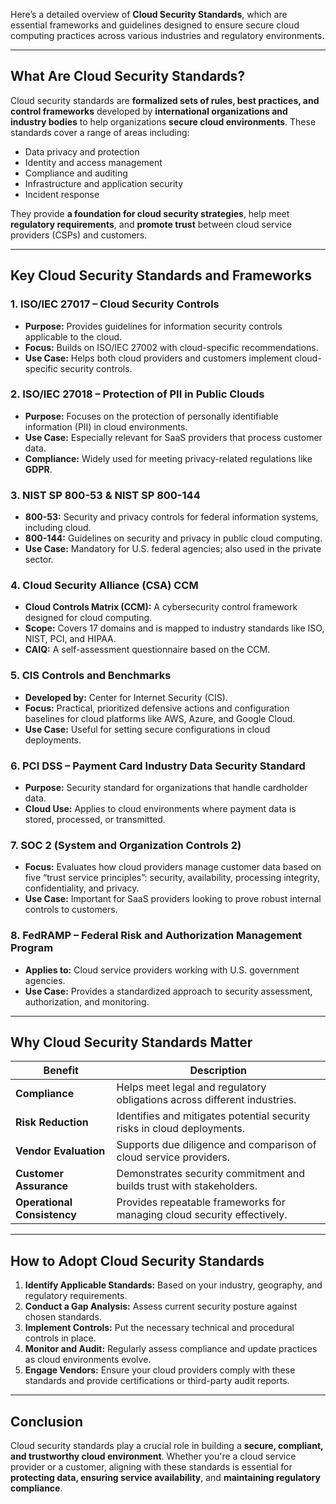 Here’s a detailed overview of **Cloud Security Standards**, which are essential frameworks and guidelines designed to ensure secure cloud computing practices across various industries and regulatory environments.

---

## **What Are Cloud Security Standards?**

Cloud security standards are **formalized sets of rules, best practices, and control frameworks** developed by **international organizations and industry bodies** to help organizations **secure cloud environments**. These standards cover a range of areas including:

* Data privacy and protection
* Identity and access management
* Compliance and auditing
* Infrastructure and application security
* Incident response

They provide **a foundation for cloud security strategies**, help meet **regulatory requirements**, and **promote trust** between cloud service providers (CSPs) and customers.

---

## **Key Cloud Security Standards and Frameworks**

### **1. ISO/IEC 27017 – Cloud Security Controls**

* **Purpose:** Provides guidelines for information security controls applicable to the cloud.
* **Focus:** Builds on ISO/IEC 27002 with cloud-specific recommendations.
* **Use Case:** Helps both cloud providers and customers implement cloud-specific security controls.

### **2. ISO/IEC 27018 – Protection of PII in Public Clouds**

* **Purpose:** Focuses on the protection of personally identifiable information (PII) in cloud environments.
* **Use Case:** Especially relevant for SaaS providers that process customer data.
* **Compliance:** Widely used for meeting privacy-related regulations like **GDPR**.

### **3. NIST SP 800-53 & NIST SP 800-144**

* **800-53:** Security and privacy controls for federal information systems, including cloud.
* **800-144:** Guidelines on security and privacy in public cloud computing.
* **Use Case:** Mandatory for U.S. federal agencies; also used in the private sector.

### **4. Cloud Security Alliance (CSA) CCM**

* **Cloud Controls Matrix (CCM):** A cybersecurity control framework designed for cloud computing.
* **Scope:** Covers 17 domains and is mapped to industry standards like ISO, NIST, PCI, and HIPAA.
* **CAIQ:** A self-assessment questionnaire based on the CCM.

### **5. CIS Controls and Benchmarks**

* **Developed by:** Center for Internet Security (CIS).
* **Focus:** Practical, prioritized defensive actions and configuration baselines for cloud platforms like AWS, Azure, and Google Cloud.
* **Use Case:** Useful for setting secure configurations in cloud deployments.

### **6. PCI DSS – Payment Card Industry Data Security Standard**

* **Purpose:** Security standard for organizations that handle cardholder data.
* **Cloud Use:** Applies to cloud environments where payment data is stored, processed, or transmitted.

### **7. SOC 2 (System and Organization Controls 2)**

* **Focus:** Evaluates how cloud providers manage customer data based on five “trust service principles”: security, availability, processing integrity, confidentiality, and privacy.
* **Use Case:** Important for SaaS providers looking to prove robust internal controls to customers.

### **8. FedRAMP – Federal Risk and Authorization Management Program**

* **Applies to:** Cloud service providers working with U.S. government agencies.
* **Use Case:** Provides a standardized approach to security assessment, authorization, and monitoring.

---

## **Why Cloud Security Standards Matter**

| **Benefit**                 | **Description**                                                          |
| --------------------------- | ------------------------------------------------------------------------ |
| **Compliance**              | Helps meet legal and regulatory obligations across different industries. |
| **Risk Reduction**          | Identifies and mitigates potential security risks in cloud deployments.  |
| **Vendor Evaluation**       | Supports due diligence and comparison of cloud service providers.        |
| **Customer Assurance**      | Demonstrates security commitment and builds trust with stakeholders.     |
| **Operational Consistency** | Provides repeatable frameworks for managing cloud security effectively.  |

---

## **How to Adopt Cloud Security Standards**

1. **Identify Applicable Standards:** Based on your industry, geography, and regulatory requirements.
2. **Conduct a Gap Analysis:** Assess current security posture against chosen standards.
3. **Implement Controls:** Put the necessary technical and procedural controls in place.
4. **Monitor and Audit:** Regularly assess compliance and update practices as cloud environments evolve.
5. **Engage Vendors:** Ensure your cloud providers comply with these standards and provide certifications or third-party audit reports.

---

## **Conclusion**

Cloud security standards play a crucial role in building a **secure, compliant, and trustworthy cloud environment**. Whether you're a cloud service provider or a customer, aligning with these standards is essential for **protecting data, ensuring service availability**, and **maintaining regulatory compliance**.
